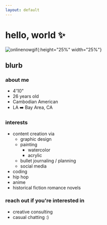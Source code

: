 ```yaml
---
layout: default
---
```

# hello, world ✨
![onlinenowgif](https://raw.githubusercontent.com/umjennifer/umjennifer.github.io/master/assets/images/onlinenow.GIF){:height="25%" width="25%"}

## blurb

### about me
- 4'10"  
- 26 years old  
- Cambodian American  
- LA ➡️ Bay Area, CA

### interests
- content creation via
  - graphic design
  - painting
     - watercolor
     - acrylic
  - bullet journaling / planning
  - social media
- coding
- hip hop
- anime
- historical fiction romance novels

### reach out if you're interested in
- creative consulting
- casual chatting :)
